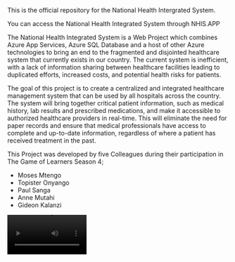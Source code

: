 This is the official repository for the National Health Intergrated System.

You can access the National Health Integrated System through NHIS.APP

The National Health Integrated System is a Web Project which combines Azure App Services, Azure SQL Database and a host of other Azure technologies to bring an end to the fragmented and disjointed healthcare system that currently exists in our country. The current system is inefficient, with a lack of information sharing between healthcare facilities leading to duplicated efforts, increased costs, and potential health risks for patients.

The goal of this project is to create a centralized and integrated healthcare management system that can be used by all hospitals across the country. The system will bring together critical patient information, such as medical history, lab results and prescribed medications, and make it accessible to authorized healthcare providers in real-time. This will eliminate the need for paper records and ensure that medical professionals have access to complete and up-to-date information, regardless of where a patient has received treatment in the past.

This Project was developed by five Colleagues during their participation in The Game of Learners Season 4;
* Moses Mtengo
* Topister Onyango
* Paul Sanga
* Anne Mutahi
* Gideon Kalanzi

<video src='NHIS demo.mp4' width=180/>
